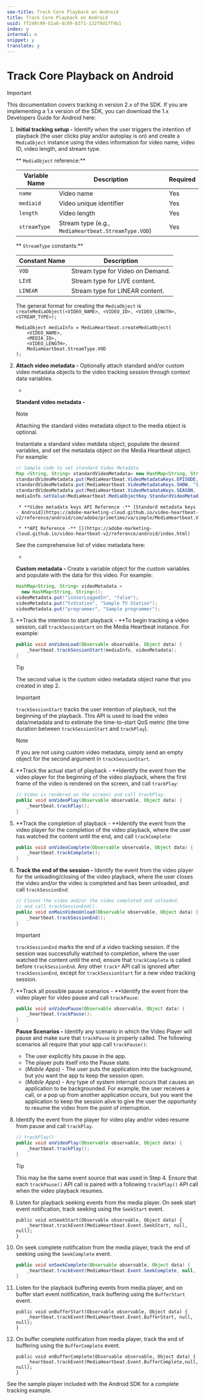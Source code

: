 ```yaml
---
seo-title: Track Core Playback on Android
title: Track Core Playback on Android
uuid: ff240c99-b1a6-4c09-8371-132f8d1ff4b1
index: y
internal: n
snippet: y
translate: y
---
```


# Track Core Playback on Android

>[!IMPORTANT]
>
>This documentation covers tracking in version 2.x of the SDK. If you are implementing a 1.x version of the SDK, you can download the 1.x Developers Guide for Android here: [](../../sdk-implement/download-sdks.md)

1. **Initial tracking setup -** Identify when the user triggers the intention of playback (the user clicks play and/or autoplay is on) and create a `MediaObject` instance using the video information for video name, video ID, video length, and stream type. 

   ** `MediaObject` reference:** 

   |  Variable Name  | Description  | Required  |
   |---|---|---|
   |  `name`  | Video name  | Yes  |
   |  `mediaid`  | Video unique identifier  | Yes  |
   |  `length`  | Video length  | Yes  |
   |  `streamType`  | Stream type (e.g., `MediaHeartbeat.StreamType.VOD`)  | Yes  |

   ** `StreamType` constants:** 

   |  Constant Name  | Description  |
   |---|---|
   |  `VOD`  | Stream type for Video on Demand.  |
   |  `LIVE`  | Stream type for LIVE content.  |
   |  `LINEAR`  | Stream type for LINEAR content.  |

   The general format for creating the `MediaObject` is `createMediaObject(<VIDEO_NAME>, <VIDEO_ID>, <VIDEO_LENGTH>, <STREAM_TYPE>);` 

   ```
   MediaObject mediaInfo = MediaHeartbeat.createMediaObject(  
       <VIDEO_NAME>,  
       <MEDIA_ID>,  
       <VIDEO_LENGTH>,  
       MediaHeartbeat.StreamType.VOD 
   );
   ```

1. **Attach video metadata -** Optionally attach standard and/or custom video metadata objects to the video tracking session through context data variables.

    * 
    
      **Standard video metadata -** 
    
      >[!NOTE]
      >
      >Attaching the standard video metadata object to the media object is optional.

      Instantiate a standard video metdata object, populate the desired variables, and set the metadata object on the Media Heartbeat object. For example:     
    
      ```java    
      // Sample code to set standard Video Metadata 
      Map <String, String> standardVideoMetadata= new HashMap<String, String>(); 
      standardVideoMetadata.put(MediaHeartbeat.VideoMetadataKeys.EPISODE, "Sample Episode"); 
      standardVideoMetadata.put(MediaHeartbeat.VideoMetadataKeys.SHOW, "Sample Show"); 
      standardVideoMetadata.put(MediaHeartbeat.VideoMetadataKeys.SEASON, "Sample Season"); 
      mediaInfo.setValue(MediaHeartbeat.MediaObjectKey.StandardVideoMetadata, standardVideoMetadata); 
      
      ```

        * **Video metadata keys API Reference -** [Standard metadata keys - Android](https://adobe-marketing-cloud.github.io/video-heartbeat-v2/reference/android/com/adobe/primetime/va/simple/MediaHeartbeat.VideoMetadataKeys.html)
        
        * **API Reference -** [](https://adobe-marketing-cloud.github.io/video-heartbeat-v2/reference/android/index.html)

      See the comprehensive list of video metadata here: [](../../metrics-and-metadata/audio-video-parameters.md)

    * 
    
      **Custom metadata -** Create a variable object for the custom variables and populate with the data for this video. For example:     
    
      ```java    
      HashMap<String, String> videoMetadata =  
        new HashMap<String, String>(); 
      videoMetadata.put("isUserLoggedIn", "false"); 
      videoMetadata.put("tvStation", "Sample TV Station"); 
      videoMetadata.put("programmer", "Sample programmer");
      ```

1. **Track the intention to start playback - **To begin tracking a video session, call `trackSessionStart` on the Media Heartbeat instance. For example: 

   ```java
   public void onVideoLoad(Observable observable, Object data) {  
       _heartbeat.trackSessionStart(mediaInfo, videoMetadata); 
   }
   ```

   >[!TIP]
   >
   >The second value is the custom video metadata object name that you created in step 2.

   >[!IMPORTANT]
   >
   >`trackSessionStart` tracks the user intention of playback, not the beginning of the playback. This API is used to load the video data/metadata and to estimate the time-to-start QoS metric (the time duration between `trackSessionStart` and `trackPlay`).

   >[!NOTE]
   >
   >If you are not using custom video metadata, simply send an empty object for the second argument in `trackSessionStart`.

1. **Track the actual start of playback - **Identify the event from the video player for the beginning of the video playback, where the first frame of the video is rendered on the screen, and call `trackPlay`: 

   ```java
   // Video is rendered on the screen) and call trackPlay.  
   public void onVideoPlay(Observable observable, Object data) { 
       _heartbeat.trackPlay(); 
   }
   ```

1. **Track the completion of playback - **Identify the event from the video player for the completion of the video playback, where the user has watched the content until the end, and call `trackComplete`: 

   ```java
   public void onVideoComplete(Observable observable, Object data) { 
       _heartbeat.trackComplete(); 
   }
   ```

1. **Track the end of the session -** Identify the event from the video player for the unloading/closing of the video playback, where the user closes the video and/or the video is completed and has been unloaded, and call `trackSessionEnd`: 

   ```java
   // Closes the video and/or the video completed and unloaded,  
   // and call trackSessionEnd().  
   public void onMainVideoUnload(Observable observable, Object data) {  
       _heartbeat.trackSessionEnd(); 
   }
   ```

   >[!IMPORTANT]
   >
   >`trackSessionEnd` marks the end of a video tracking session. If the session was successfully watched to completion, where the user watched the content until the end, ensure that `trackComplete` is called before `trackSessionEnd`. Any other `track*` API call is ignored after `trackSessionEnd`, except for `trackSessionStart` for a new video tracking session.

1. **Track all possible pause scenarios - **Identify the event from the video player for video pause and call `trackPause`: 

   ```java
   public void onVideoPause(Observable observable, Object data) {  
       _heartbeat.trackPause(); 
   }
   ```

   **Pause Scenarios -** Identify any scenario in which the Video Player will pause and make sure that `trackPause` is properly called. The following scenarios all require that your app call `trackPause()`:

    * The user explicitly hits pause in the app.
    * The player puts itself into the Pause state.
    * (*Mobile Apps*) - The user puts the application into the background, but you want the app to keep the session open.
    * (*Mobile Apps*) - Any type of system interrupt occurs that causes an application to be backgrounded. For example, the user receives a call, or a pop up from another application occurs, but you want the application to keep the session alive to give the user the opportunity to resume the video from the point of interruption.

1. Identify the event from the player for video play and/or video resume from pause and call `trackPlay`. 

   ```java
   // trackPlay() 
   public void onVideoPlay(Observable observable, Object data) {  
       _heartbeat.trackPlay(); 
   }
   ```

   >[!TIP]
   >
   >This may be the same event source that was used in Step 4. Ensure that each `trackPause()` API call is paired with a following `trackPlay()` API call when the video playback resumes.

1. Listen for playback seeking events from the media player. On seek start event notification, track seeking using the `SeekStart` event. 

   ```
   public void onSeekStart(Observable observable, Object data) {  
       _heartbeat.trackEvent(MediaHeartbeat.Event.SeekStart, null, null); 
   }
   ```

1. On seek complete notification from the media player, track the end of seeking using the `SeekComplete` event. 

   ```java
   public void onSeekComplete(Observable observable, Object data) {  
       _heartbeat.trackEvent(MediaHeartbeat.Event.SeekComplete, null, null); 
   }
   ```

1. Listen for the playback buffering events from media player, and on buffer start event notification, track buffering using the `BufferStart` event. 

   ```
   public void onBufferStart(Observable observable, Object data) {  
       _heartbeat.trackEvent(MediaHeartbeat.Event.BufferStart, null, null); 
   }
   ```

1. On buffer complete notification from media player, track the end of buffering using the `BufferComplete` event. 

   ```
   public void onBufferComplete(Observable observable, Object data) {  
       _heartbeat.trackEvent(MediaHeartbeat.Event.BufferComplete,null, null); 
   }
   ```

See the sample player included with the Android SDK for a complete tracking example. 
